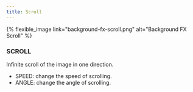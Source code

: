 ```yaml
---
title: Scroll
---
```


{% flexible_image link="background-fx-scroll.png" alt="Background FX Scroll" %}

### SCROLL
Infinite scroll of the image in one direction.

* SPEED: change the speed of scrolling.
* ANGLE: change the angle of scrolling.

